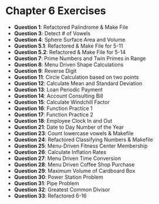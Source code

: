 # Chapter 6 Exercises

- **Question 1**: Refactored Palindrome & Make File
- **Question 3**: Detect # of Vowels
- **Question 4**: Sphere Surface Area and Volume
- **Question 5.1**: Refactored & Make File for 5-11
- **Question 5.2**: Refactored & Make File for 5-14
- **Question 7**: Prime Numbers and Twin Primes in Range
- **Question 8**: Menu Driven Shape Calculations
- **Question 9**: Reverse Digit
- **Question 11**: Circle Calculation based on two points
- **Question 12**: Calculate Mean and Standard Deviation
- **Question 13**: Loan Periodic Payment
- **Question 14**: Account Consulting Bill
- **Question 15**: Calculate Windchill Factor
- **Question 16**: Function Practice 1
- **Question 17**: Function Practice 2
- **Question 18**: Employee Clock In and Out
- **Question 21**: Date to Day Number of the Year
- **Question 23**: Count lowercase vowels & Makefile
- **Question 24**: Refactored Classifying Numbers & Makefile
- **Question 25**: Menu-Driven Fitness Center Membership
- **Question 26**: Calculate Inflation Rates
- **Question 27**: Menu Driven Time Conversion
- **Question 28**: Menu Driven Coffee Shop Purchase
- **Question 29**: Maximum Volume of Cardboard Box
- **Question 30**: Power Station Problem
- **Question 31**: Pipe Problem
- **Question 32**: Greatest Common Divisor
- **Question 33**: Refactored 6-16

